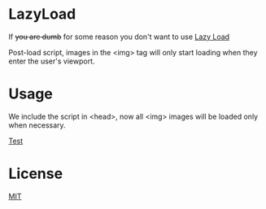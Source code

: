 # LazyLoad
If ~~you are dumb~~ for some reason you don't want to use
 [Lazy Load](https://developer.mozilla.org/en-US/docs/Web/Performance/Lazy_loading#images_and_iframes)

Post-load script, images in the \<img\> tag will only start loading when they enter the user's viewport.

# Usage
We include the script in \<head\>, now all \<img\> images will be loaded only when necessary.

<a target='_blank' href="https://metwisom.github.io/mSrc/test">Test</a>

# License
<a href="/LICENSE.md">MIT</a>
